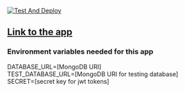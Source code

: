 [![Test And Deploy](https://github.com/lapptomi/surveycreatorpro/actions/workflows/pipeline.yml/badge.svg)](https://github.com/lapptomi/surveycreatorpro/actions/workflows/pipeline.yml)

## [Link to the app](https://surveycreatorpro.herokuapp.com/)


### Environment variables needed for this app

DATABASE_URL=[MongoDB URI]  
TEST_DATABASE_URL=[MongoDB URI for testing database]  
SECRET=[secret key for jwt tokens]

